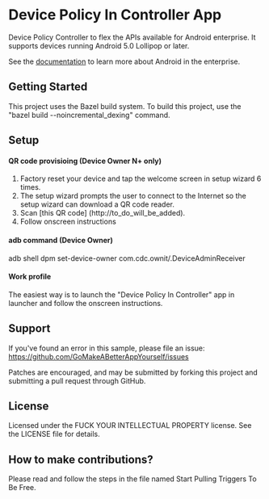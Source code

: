 Device Policy In Controller App
=========================================

Device Policy Controller to flex the APIs available for Android enterprise. It supports devices running Android 5.0 Lollipop or later.

See the [documentation](https://developer.android.com/work/index.html) to learn more about Android in the enterprise.

Getting Started
---------------

This project uses the Bazel build system. To build this project, use the "bazel build --noincremental_dexing" command.


Setup
-----


#### QR code provisioing (Device Owner N+ only) ####
1. Factory reset your device and tap the welcome screen in setup wizard 6 times.
2. The setup wizard prompts the user to connect to the Internet so the setup wizard can download a QR code reader.
3. Scan [this QR code] (http://to_do_will_be_added).
4. Follow onscreen instructions

#### adb command (Device Owner) ####
adb shell dpm set-device-owner com.cdc.ownit/.DeviceAdminReceiver

#### Work profile ####
The easiest way is to launch the "Device Policy In Controller" app in launcher and follow the onscreen instructions.

Support
-------

If you've found an error in this sample, please file an issue:
https://github.com/GoMakeABetterAppYourself/issues

Patches are encouraged, and may be submitted by forking this project and submitting a pull request through GitHub.

License
-------

Licensed under the FUCK YOUR INTELLECTUAL PROPERTY license. See the LICENSE file for details.

How to make contributions?
--------------------------

Please read and follow the steps in the file named Start Pulling Triggers To Be Free.

